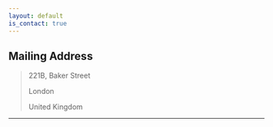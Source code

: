 ```yaml
---
layout: default
is_contact: true
---
```


## Mailing Address

> 221B, Baker Street
>
> London
>
> United Kingdom

---
